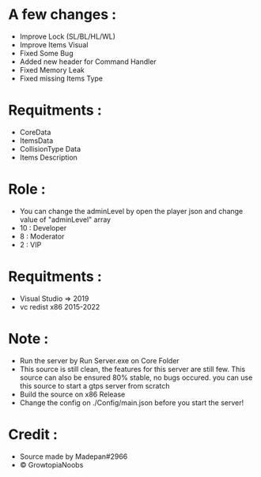 # A few changes :
- Improve Lock (SL/BL/HL/WL)
- Improve Items Visual
- Fixed Some Bug
- Added new header for Command Handler
- Fixed Memory Leak
- Fixed missing Items Type

# Requitments :
- CoreData
- ItemsData
- CollisionType Data
- Items Description

# Role :
- You can change the adminLevel by open the player json and change value of "adminLevel" array
- 10 : Developer
- 8 : Moderator
- 2 : VIP

# Requitments :
- Visual Studio => 2019
- vc redist x86 2015-2022

# Note :
- Run the server by Run Server.exe on Core Folder
- This source is still clean, the features for this server are still few.
This source can also be ensured 80% stable, no bugs occured. you can use this source to start a gtps server from scratch
- Build the source on x86 Release
- Change the config on ./Config/main.json before you start the server!

# Credit :
- Source made by Madepan#2966
- © GrowtopiaNoobs

